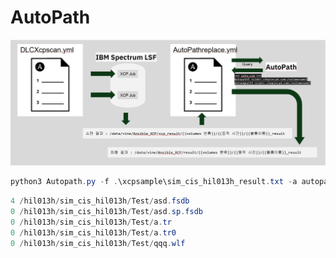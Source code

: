# AutoPath
![FLM](./Images/FLM.png)

```powershell
python3 Autopath.py -f .\xcpsample\sim_cis_hil013h_result.txt -a autopath.txt --searchdir ['Test']
```
```powershell
4 /hil013h/sim_cis_hil013h/Test/asd.fsdb
0 /hil013h/sim_cis_hil013h/Test/asd.sp.fsdb
0 /hil013h/sim_cis_hil013h/Test/a.tr
0 /hil013h/sim_cis_hil013h/Test/a.tr0
0 /hil013h/sim_cis_hil013h/Test/qqq.wlf
```